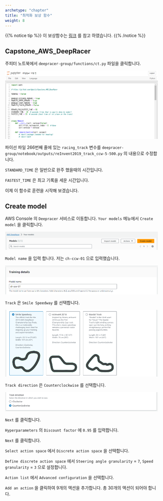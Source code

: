 ```yaml
---
archetype: "chapter"
title: "최적화 보상 함수"
weight: 8
---
```


{{% notice tip %}}
이 보상함수는 [링크](https://github.com/dgnzlz/Capstone_AWS_DeepRacer) 를 참고 하였습니다.
{{% /notice %}}

## Capstone_AWS_DeepRacer

주피터 노트북에서 `deepracer-group/functions/ct.py` 파일을 클릭합니다.

![](./images/reward_function-00.png)

파이선 파일 266번째 줄에 있는 `racing_track` 변수를 `deepracer-group/notebook/outputs/reInvent2019_track_ccw-5-500.py` 의 내용으로 수정합니다.

`STANDARD_TIME` 은 일반으로 완주 했을때의 시간입니다.

`FASTEST_TIME` 은 최고 기록을 세운 시간입니다.

이제 이 함수로 훈련을 시작해 보겠습니다.

## Create model

AWS Console 의 `Deepracer` 서비스로 이동합니다. `Your models` 메뉴에서 `Create model` 을 클릭합니다.

![](./images/reward_function-01.png)

`Model name` 을 입력 합니다. 저는 `ch-ccw-01` 으로 입력했습니다.

![](./images/reward_function-02.png)

`Track` 은 `Smile Speedway` 를 선택합니다.

![](./images/reward_function-03.png)

`Track direction` 은 `Counterclockwise` 를 선택합니다.

![](./images/reward_function-04.png)

`Next` 를 클릭합니다.

`Hyperparameters` 의 `Discount factor` 에 `0.95` 를 입력합니다.

`Next` 를 클릭합니다.

`Select action space` 에서 `Discrete action space` 을 선택합니다.

`Define discrete action space` 에서 `Steering angle granularity` = `7`, `Speed granularity` = `3` 으로 설정합니다.

`Action list` 에서 `Advanced configuration` 을 선택합니다.

`Add an action` 을 클릭하여 9개의 액션을 추가합니다. 총 30개의 액션이 되어야 합니다.
